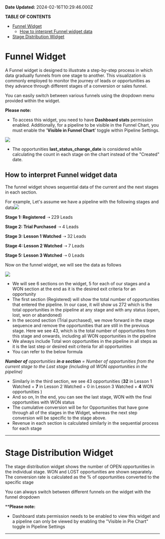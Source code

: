 **Date Updated:** 2024-02-16T10:29:46.000Z
  
  
**TABLE OF CONTENTS**

* [Funnel Widget](#Funnel-Widget)  
   * [How to interpret Funnel widget data](#How-to-interpret-Funnel-widget-data)
* [Stage Distribution Widget](#Stage-Distribution-Widget)

# **Funnel Widget**

A Funnel widget is designed to illustrate a step-by-step process in which data gradually funnels from one stage to another. This visualization is commonly employed to monitor the journey of leads or opportunities as they advance through different stages of a conversion or sales funnel.

  
You can easily switch between various funnels using the dropdown menu provided within the widget.
  
  
**Please note:** 

* To access this widget, you need to have **Dashboard stats** permission enabled. Additionally, for a pipeline to be visible in the Funnel Chart, you must enable the '**Visible in Funnel Chart**' toggle within Pipeline Settings.  
    
![](https://s3.amazonaws.com/cdn.freshdesk.com/data/helpdesk/attachments/production/155012951146/original/cTSOZtTEL17-SDwspGCpZrGSA7_tm8TgZg.png?1700205501)
* The opportunities **last\_status\_change\_date** is considered while calculating the count in each stage on the chart instead of the "Created" date.

## **How to interpret Funnel widget data**

The funnel widget shows sequential data of the current and the next stages in each section.

For example, Let's assume we have a pipeline with the following stages and data![](https://s3.amazonaws.com/cdn.freshdesk.com/data/helpdesk/attachments/production/155012951161/original/CprkowlgBkz3iJWsBVNXYX5XIjS7iS6w8g.jpeg?1700205501)

  
**Stage 1: Registered** ➝ 229 Leads 

**Stage 2: Trial Purchased** ➝ 4 Leads 

**Stage 3: Lesson 1 Watched** ➝ 32 Leads 

**Stage 4: Lesson 2 Watched** ➝ 7 Leads 

**Stage 5: Lesson 3 Watched** ➝ 0 Leads 

  
Now on the funnel widget, we will see the data as follows

![](https://s3.amazonaws.com/cdn.freshdesk.com/data/helpdesk/attachments/production/155012951145/original/nMSy7MFVigVXSbstnmyTd6s7KOgtGyg3QA.png?1700205501)

* We will see 6 sections on the widget, 5 for each of our stages and a WON section at the end as it is the desired exit criteria for an opportunity
* The first section (Registered) will show the total number of opportunities that entered the pipeline. In our case, it will show us 272 which is the total opportunities in the pipeline at any stage and with any status (open, lost, won or abandoned)
* In the second section (Trial purchased), we move forward in the stage sequence and remove the opportunities that are still in the previous stage. Here we see 43, which is the total number of opportunities from this stage and onwards, including all WON opportunities in the pipeline
* We always include Total won opportunities in the pipeline in all steps as it is the last step or desired exit criteria for all opportunities
* You can refer to the below formula  
    
**_Number of_** _opportunities **in a section** \= Number of opportunities from the current stage to the Last stage (including all WON opportunities in the pipeline)_
* Similarly in the third section, we see 43 opportunities (**32** in Lesson 1 Watched + **7** in Lesson 2 Watched + 0 in Lesson 3 Watched + **4** WON opportunities )
* And so on, In the end, you can see the last stage, WON with the final opportunities with WON status
* The cumulative conversion will be for Opportunities that have gone through all of the stages in the Widget, whereas the next step conversion will be specific to the stage above.
* Revenue in each section is calculated similarly in the sequential process for each stage

  
---

# **Stage Distribution Widget**

The stage distribution widget shows the number of OPEN opportunities in the individual stage. WON and LOST opportunities are shown separately. The conversion rate is calculated as the % of opportunities converted to the specific stage

You can always switch between different funnels on the widget with the funnel dropdown

  
****Please note:**

* Dashboard stats permission needs to be enabled to view this widget and a pipeline can only be viewed by enabling the "Visible in Pie Chart" toggle in Pipeline Settings

  
---
  
  